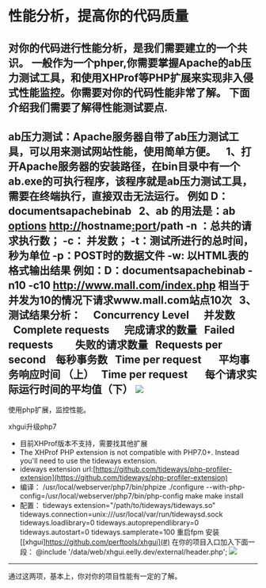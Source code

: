 # 性能分析，提高你的代码质量

对你的代码进行性能分析，是我们需要建立的一个共识。
一般作为一个phper,你需要掌握Apache的ab压力测试工具，和使用XHProf等PHP扩展来实现非入侵式性能监控。你需要对你的代码性能非常了解。
下面介绍我们需要了解得性能测试要点.
---- 
ab压力测试：Apache服务器自带了ab压力测试工具，可以用来测试网站性能，使用简单方便。
 
 1、打开Apache服务器的安装路径，在bin目录中有一个ab.exe的可执行程序，该程序就是ab压力测试工具，需要在终端执行，直接双击无法运行。
例如 D：documentsapachebinab
 
2、ab 的用法是：ab [options](#) [http://](#)hostname[:port](#)/path
-n ：总共的请求执行数；
-c： 并发数；
-t：测试所进行的总时间，秒为单位
-p：POST时的数据文件
-w: 以HTML表的格式输出结果
例如：D：documentsapachebinab -n10 -c10 http://www.mall.com/index.php
相当于并发为10的情况下请求www.mall.com站点10次
 
3、测试结果分析：  
  Concurrency Level      并发数
  Complete requests      完成请求的数量
  Failed requests         失败的请求数量
  Requests per second    每秒事务数
  Time per request       平均事务响应时间 （上）
  Time per request       每个请求实际运行时间的平均值（下）
![](DraggedImage.tiff)
---- 
使用php扩展，监控性能。

xhgui升级php7
- 目前XHProf版本不支持，需要找其他扩展
- The XHProf PHP extension is not compatible with PHP7.0+. Instead you'll need to use the tideways extension. 
- ideways extension url:[https://github.com/tideways/php-profiler-extension](https://github.com/tideways/php-profiler-extension)
- 编译：
	 /usr/local/webserver/php7/bin/phpize
	 ./configure --with-php-config=/usr/local/webserver/php7/bin/php-config 
	make
	make install
- 配置：
 tideways
extension="/path/to/tideways/tideways.so"
tideways.connection=unix:///usr/local/var/run/tidewaysd.sock
tideways.loadlibrary=0
tideways.autoprependlibrary=0
tideways.autostart=0
tideways.samplerate=100
重启fpm
安装 [[xhgui]https://github.com/perftools/xhgui](#)
在你的项目入口加入下面一段：
@include '/data/web/xhgui.eelly.dev/external/header.php';
![](DraggedImage.png)

---- 
通过这两项，基本上，你对你的项目性能有一定的了解。